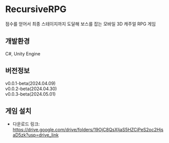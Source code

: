 # RecursiveRPG
점수를 얻어서 최종 스테이지까지 도달해 보스를 잡는 모바일 3D 캐주얼 RPG 게임

## 개발환경
C#, Unity Engine

## 버전정보
v0.0.1-beta(2024.04.09)  
v0.0.2-beta(2024.04.30)  
v0.0.3-beta(2024.05.01)

## 게임 설치
* 다운로드 링크: <https://drive.google.com/drive/folders/19OjC8QsXIjaS5HZCiPeS2oc2HjsaD5zk?usp=drive_link>

